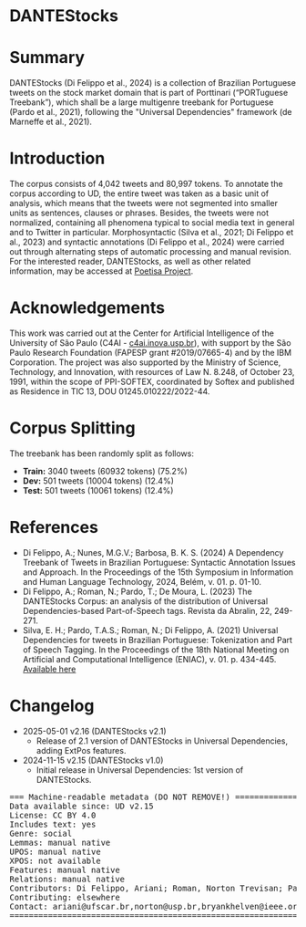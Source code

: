 
# DANTEStocks

# Summary

DANTEStocks (Di Felippo et al., 2024) is a collection of Brazilian Portuguese tweets on the stock market domain that is part of Porttinari (“PORTuguese Treebank”), which shall be a large multigenre treebank for Portuguese (Pardo et al., 2021), following the "Universal Dependencies" framework (de Marneffe et al., 2021).

# Introduction

The corpus consists of 4,042 tweets and 80,997 tokens. To annotate the corpus according to UD, the entire tweet was taken as a basic unit of analysis, which means that the tweets were not segmented into smaller units as sentences, clauses or phrases. Besides, the tweets were not normalized, containing all phenomena typical to social media text in general and to Twitter in particular. Morphosyntactic (Silva et al., 2021; Di Felippo et al., 2023) and syntactic annotations (Di Felippo et al., 2024) were carried out through alternating steps of automatic processing and manual revision. For the interested reader, DANTEStocks, as well as other related information, may be accessed at [Poetisa Project](https://sites.google.com/icmc.usp.br/poetisa/porttinari).

# Acknowledgements

This work was carried out at the Center for Artificial Intelligence of the University of São Paulo (C4AI - [c4ai.inova.usp.br](http://c4ai.inova.usp.br/)), with support by the São Paulo Research Foundation (FAPESP grant #2019/07665-4) and by the IBM Corporation. The project was also supported by the Ministry of Science, Technology, and Innovation, with resources of Law N. 8.248, of October 23, 1991, within the scope of PPI-SOFTEX, coordinated by Softex and published as Residence in TIC 13, DOU 01245.010222/2022-44.

# Corpus Splitting

The treebank has been randomly split as follows:
- **Train:** 3040 tweets (60932 tokens) (75.2%)
- **Dev:** 501 tweets (10004 tokens) (12.4%)
- **Test:** 501 tweets (10061 tokens) (12.4%)

# References

- Di Felippo, A.; Nunes, M.G.V.; Barbosa, B. K. S. (2024) A Dependency Treebank of Tweets in Brazilian Portuguese: Syntactic Annotation Issues and Approach. In the Proceedings of the 15th Symposium in Information and Human Language Technology, 2024, Belém, v. 01. p. 01-10.
- Di Felippo, A.; Roman, N.; Pardo, T.; De Moura, L. (2023) The DANTEStocks Corpus: an analysis of the distribution of Universal Dependencies-based Part-of-Speech tags. Revista da Abralin, 22, 249-271.
- Silva, E. H.; Pardo, T.A.S.; Roman, N.; Di Felippo, A. (2021) Universal Dependencies for tweets in Brazilian Portuguese: Tokenization and Part of Speech Tagging. In the Proceedings of the 18th National Meeting on Artificial and Computational Intelligence (ENIAC), v. 01. p. 434-445. [Available here](https://sol.sbc.org.br/index.php/eniac/article/view/18273/18107)

# Changelog

* 2025-05-01 v2.16 (DANTEStocks v2.1)
  * Release of 2.1 version of DANTEStocks in Universal Dependencies, adding ExtPos features.
* 2024-11-15 v2.15 (DANTEStocks v1.0)
  * Initial release in Universal Dependencies: 1st version of DANTEStocks.
  
<pre>
=== Machine-readable metadata (DO NOT REMOVE!) ================================
Data available since: UD v2.15
License: CC BY 4.0
Includes text: yes
Genre: social
Lemmas: manual native
UPOS: manual native
XPOS: not available
Features: manual native
Relations: manual native
Contributors: Di Felippo, Ariani; Roman, Norton Trevisan; Pardo, Thiago Alexandre Salgueiro; Barbosa, Bryan Khelven da Silva; Nunes, Maria das Graças Volpe
Contributing: elsewhere
Contact: ariani@ufscar.br,norton@usp.br,bryankhelven@ieee.org
===============================================================================
</pre>

